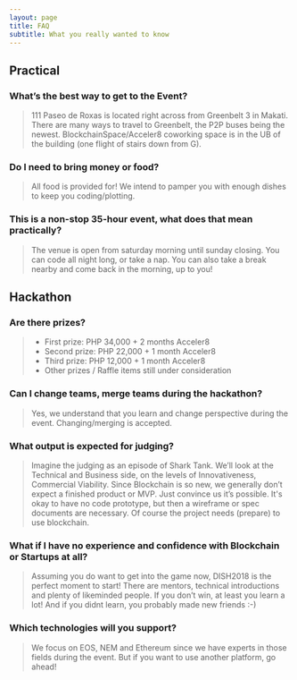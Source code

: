 ```yaml
---
layout: page
title: FAQ
subtitle: What you really wanted to know
---
```


## Practical
### What’s the best way to get to the Event?
>111 Paseo de Roxas is located right across from Greenbelt 3 in Makati. There are many ways to travel to Greenbelt, the P2P buses being the newest. BlockchainSpace/Acceler8 coworking space is in the UB of the building (one flight of stairs down from G).

### Do I need to bring money or food?
>All food is provided for! We intend to pamper you with enough dishes to keep you coding/plotting.

### This is a non-stop 35-hour event, what does that mean practically?
>The venue is open from saturday morning until sunday closing. You can code all night long, or take a nap. You can also take a break nearby and come back in the morning, up to you!



## Hackathon
### Are there prizes?
> - First prize: PHP 34,000 + 2 months Acceler8 
> - Second prize: PHP 22,000 + 1 month Acceler8
> - Third prize: PHP 12,000 + 1 month Acceler8
> - Other prizes / Raffle items still under consideration

### Can I change teams, merge teams during the hackathon?
>Yes, we understand that you learn and change perspective during the event. Changing/merging is accepted.

### What output is expected for judging?
>Imagine the judging as an episode of Shark Tank. We’ll look at the Technical and Business side, on the levels of Innovativeness, Commercial Viability. Since Blockchain is so new, we generally don’t expect a finished product or MVP. Just convince us it’s possible. It's okay to have no code prototype, but then a wireframe or spec documents are necessary.
> Of course the project needs (prepare) to use blockchain.

### What if I have no experience and confidence with Blockchain or Startups at all?
>Assuming you do want to get into the game now, DISH2018 is the perfect moment to start! There are mentors, technical introductions and plenty of likeminded people. If you don’t win, at least you learn a lot! And if you didnt learn, you probably made new friends :-)

### Which technologies will you support?
> We focus on EOS, NEM and Ethereum since we have experts in those fields during the event. But if you want to use another platform, go ahead!

